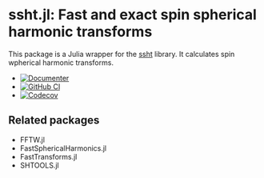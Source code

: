 # ssht.jl: Fast and exact spin spherical harmonic transforms

This package is a Julia wrapper for the
[ssht](https://astro-informatics.github.io/ssht/) library. It
calculates spin wpherical harmonic transforms.

* [![Documenter](https://img.shields.io/badge/docs-dev-blue.svg)](https://eschnett.github.io/ssht.jl/dev)
* [![GitHub
  CI](https://github.com/eschnett/ssht.jl/workflows/CI/badge.svg)](https://github.com/eschnett/ssht.jl/actions)
* [![Codecov](https://codecov.io/gh/eschnett/ssht.jl/branch/main/graph/badge.svg)](https://codecov.io/gh/eschnett/ssht.jl)

## Related packages

- FFTW.jl
- FastSphericalHarmonics.jl
- FastTransforms.jl
- SHTOOLS.jl
